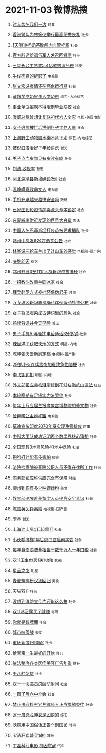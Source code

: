# 2021-11-03 微博热搜 
1. [时与势在我们一边](https://m.weibo.cn/search?containerid=100103type%3D1%26t%3D10%26q%3D%23%E6%97%B6%E4%B8%8E%E5%8A%BF%E5%9C%A8%E6%88%91%E4%BB%AC%E4%B8%80%E8%BE%B9%23&isnewpage=1&extparam=seat%3D1%26pos%3D0%26dgr%3D0%26c_type%3D51%26filter_type%3Drealtimehot%26cate%3D10103%26display_time%3D1635891991%26pre_seqid%3D163589199155907544261&luicode=10000011&lfid=106003type%3D25%26t%3D3%26disable_hot%3D1%26filter_type%3Drealtimehot) `时事` 

2. [香港警队为林婉仪举行最高荣誉丧礼](https://m.weibo.cn/search?containerid=100103type%3D1%26t%3D10%26q%3D%23%E9%A6%99%E6%B8%AF%E8%AD%A6%E9%98%9F%E4%B8%BA%E6%9E%97%E5%A9%89%E4%BB%AA%E4%B8%BE%E8%A1%8C%E6%9C%80%E9%AB%98%E8%8D%A3%E8%AA%89%E4%B8%A7%E7%A4%BC%23&isnewpage=1&extparam=seat%3D1%26filter_type%3Drealtimehot%26dgr%3D0%26cate%3D0%26pos%3D0%26realpos%3D1%26flag%3D0%26c_type%3D31%26display_time%3D1635891991%26pre_seqid%3D163589199155907544261&luicode=10000011&lfid=106003type%3D25%26t%3D3%26disable_hot%3D1%26filter_type%3Drealtimehot) `社会` 

3. [1天喝10杯奶茶致颅内血管栓塞](https://m.weibo.cn/search?containerid=100103type%3D1%26t%3D10%26q%3D%231%E5%A4%A9%E5%96%9D10%E6%9D%AF%E5%A5%B6%E8%8C%B6%E8%87%B4%E9%A2%85%E5%86%85%E8%A1%80%E7%AE%A1%E6%A0%93%E5%A1%9E%23&isnewpage=1&extparam=seat%3D1%26filter_type%3Drealtimehot%26dgr%3D0%26cate%3D0%26pos%3D1%26realpos%3D2%26flag%3D0%26c_type%3D31%26display_time%3D1635891991%26pre_seqid%3D163589199155907544261&luicode=10000011&lfid=106003type%3D25%26t%3D3%26disable_hot%3D1%26filter_type%3Drealtimehot) `社会` 

4. [官方辟谣给退伍军人发召回短信](https://m.weibo.cn/search?containerid=100103type%3D1%26t%3D10%26q%3D%23%E5%AE%98%E6%96%B9%E8%BE%9F%E8%B0%A3%E7%BB%99%E9%80%80%E4%BC%8D%E5%86%9B%E4%BA%BA%E5%8F%91%E5%8F%AC%E5%9B%9E%E7%9F%AD%E4%BF%A1%23&isnewpage=1&extparam=seat%3D1%26filter_type%3Drealtimehot%26dgr%3D0%26cate%3D0%26pos%3D2%26realpos%3D3%26flag%3D0%26c_type%3D31%26display_time%3D1635891991%26pre_seqid%3D163589199155907544261&luicode=10000011&lfid=106003type%3D25%26t%3D3%26disable_hot%3D1%26filter_type%3Drealtimehot) `社会` 

5. [三星长公主贷款5.4亿缴纳遗产税](https://m.weibo.cn/search?containerid=100103type%3D1%26t%3D10%26q%3D%23%E4%B8%89%E6%98%9F%E9%95%BF%E5%85%AC%E4%B8%BB%E8%B4%B7%E6%AC%BE5.4%E4%BA%BF%E7%BC%B4%E7%BA%B3%E9%81%97%E4%BA%A7%E7%A8%8E%23&isnewpage=1&extparam=seat%3D1%26filter_type%3Drealtimehot%26dgr%3D0%26cate%3D0%26pos%3D3%26realpos%3D4%26flag%3D0%26c_type%3D31%26display_time%3D1635891991%26pre_seqid%3D163589199155907544261&luicode=10000011&lfid=106003type%3D25%26t%3D3%26disable_hot%3D1%26filter_type%3Drealtimehot) `科技` 

6. [牛俊杰真的辞职了](https://m.weibo.cn/search?containerid=100103type%3D1%26t%3D10%26q%3D%23%E7%89%9B%E4%BF%8A%E6%9D%B0%E7%9C%9F%E7%9A%84%E8%BE%9E%E8%81%8C%E4%BA%86%23&isnewpage=1&extparam=seat%3D1%26filter_type%3Drealtimehot%26dgr%3D0%26cate%3D0%26pos%3D4%26realpos%3D5%26flag%3D256%26c_type%3D31%26display_time%3D1635891991%26pre_seqid%3D163589199155907544261&luicode=10000011&lfid=106003type%3D25%26t%3D3%26disable_hot%3D1%26filter_type%3Drealtimehot) `电视剧` 

7. [张文宏说疫情还在高危运行期](https://m.weibo.cn/search?containerid=100103type%3D1%26t%3D10%26q%3D%23%E5%BC%A0%E6%96%87%E5%AE%8F%E8%AF%B4%E7%96%AB%E6%83%85%E8%BF%98%E5%9C%A8%E9%AB%98%E5%8D%B1%E8%BF%90%E8%A1%8C%E6%9C%9F%23&isnewpage=1&extparam=seat%3D1%26filter_type%3Drealtimehot%26dgr%3D0%26cate%3D0%26pos%3D5%26realpos%3D6%26flag%3D0%26c_type%3D31%26display_time%3D1635891991%26pre_seqid%3D163589199155907544261&luicode=10000011&lfid=106003type%3D25%26t%3D3%26disable_hot%3D1%26filter_type%3Drealtimehot) `社会` 

8. [藏羚羊吃奶好像人类幼崽](https://m.weibo.cn/search?containerid=100103type%3D1%26t%3D10%26q%3D%23%E8%97%8F%E7%BE%9A%E7%BE%8A%E5%90%83%E5%A5%B6%E5%A5%BD%E5%83%8F%E4%BA%BA%E7%B1%BB%E5%B9%BC%E5%B4%BD%23&isnewpage=1&extparam=seat%3D1%26filter_type%3Drealtimehot%26dgr%3D0%26cate%3D0%26topic_ad%3D1%26pos%3D6%26c_type%3D31%26adid%3D137633%26display_time%3D1635891991%26pre_seqid%3D163589199155907544261&luicode=10000011&lfid=106003type%3D25%26t%3D3%26disable_hot%3D1%26filter_type%3Drealtimehot) `综艺-内地综艺` 

9. [事业单位招聘不得限制毕业院校](https://m.weibo.cn/search?containerid=100103type%3D1%26t%3D10%26q%3D%23%E4%BA%8B%E4%B8%9A%E5%8D%95%E4%BD%8D%E6%8B%9B%E8%81%98%E4%B8%8D%E5%BE%97%E9%99%90%E5%88%B6%E6%AF%95%E4%B8%9A%E9%99%A2%E6%A0%A1%23&isnewpage=1&extparam=seat%3D1%26filter_type%3Drealtimehot%26dgr%3D0%26cate%3D0%26pos%3D7%26realpos%3D7%26flag%3D2%26c_type%3D31%26display_time%3D1635891991%26pre_seqid%3D163589199155907544261&luicode=10000011&lfid=106003type%3D25%26t%3D3%26disable_hot%3D1%26filter_type%3Drealtimehot) `社会` 

10. [漫威总裁曾想让复联初代六人全灭](https://m.weibo.cn/search?containerid=100103type%3D1%26t%3D10%26q%3D%23%E6%BC%AB%E5%A8%81%E6%80%BB%E8%A3%81%E6%9B%BE%E6%83%B3%E8%AE%A9%E5%A4%8D%E8%81%94%E5%88%9D%E4%BB%A3%E5%85%AD%E4%BA%BA%E5%85%A8%E7%81%AD%23&isnewpage=1&extparam=seat%3D1%26filter_type%3Drealtimehot%26dgr%3D0%26cate%3D0%26pos%3D8%26realpos%3D8%26flag%3D0%26c_type%3D31%26display_time%3D1635891991%26pre_seqid%3D163589199155907544261&luicode=10000011&lfid=106003type%3D25%26t%3D3%26disable_hot%3D1%26filter_type%3Drealtimehot) `电影-美国电影` 

11. [女子逃票被拦后推倒怀孕工作人员](https://m.weibo.cn/search?containerid=100103type%3D1%26t%3D10%26q%3D%23%E5%A5%B3%E5%AD%90%E9%80%83%E7%A5%A8%E8%A2%AB%E6%8B%A6%E5%90%8E%E6%8E%A8%E5%80%92%E6%80%80%E5%AD%95%E5%B7%A5%E4%BD%9C%E4%BA%BA%E5%91%98%23&isnewpage=1&extparam=seat%3D1%26filter_type%3Drealtimehot%26dgr%3D0%26cate%3D0%26pos%3D9%26realpos%3D9%26flag%3D0%26c_type%3D31%26display_time%3D1635891991%26pre_seqid%3D163589199155907544261&luicode=10000011&lfid=106003type%3D25%26t%3D3%26disable_hot%3D1%26filter_type%3Drealtimehot) `社会` 

12. [上海野生动物园水獭不肯下水](https://m.weibo.cn/search?containerid=100103type%3D1%26t%3D10%26q%3D%23%E4%B8%8A%E6%B5%B7%E9%87%8E%E7%94%9F%E5%8A%A8%E7%89%A9%E5%9B%AD%E6%B0%B4%E7%8D%AD%E4%B8%8D%E8%82%AF%E4%B8%8B%E6%B0%B4%23&isnewpage=1&extparam=seat%3D1%26filter_type%3Drealtimehot%26dgr%3D0%26cate%3D0%26pos%3D10%26realpos%3D10%26flag%3D1024%26c_type%3D31%26display_time%3D1635891991%26pre_seqid%3D163589199155907544261&luicode=10000011&lfid=106003type%3D25%26t%3D3%26disable_hot%3D1%26filter_type%3Drealtimehot) `综艺-内地综艺` 

13. [被倪虹洁治好了年龄焦虑](https://m.weibo.cn/search?containerid=100103type%3D1%26t%3D10%26q%3D%E8%A2%AB%E5%80%AA%E8%99%B9%E6%B4%81%E6%B2%BB%E5%A5%BD%E4%BA%86%E5%B9%B4%E9%BE%84%E7%84%A6%E8%99%91&isnewpage=1&extparam=seat%3D1%26filter_type%3Drealtimehot%26dgr%3D0%26cate%3D0%26pos%3D11%26realpos%3D11%26flag%3D0%26c_type%3D31%26display_time%3D1635891991%26pre_seqid%3D163589199155907544261&luicode=10000011&lfid=106003type%3D25%26t%3D3%26disable_hot%3D1%26filter_type%3Drealtimehot) `暂无` 

14. [男子点片皮鸭只有皮没有肉](https://m.weibo.cn/search?containerid=100103type%3D1%26t%3D10%26q%3D%23%E7%94%B7%E5%AD%90%E7%82%B9%E7%89%87%E7%9A%AE%E9%B8%AD%E5%8F%AA%E6%9C%89%E7%9A%AE%E6%B2%A1%E6%9C%89%E8%82%89%23&isnewpage=1&extparam=seat%3D1%26filter_type%3Drealtimehot%26dgr%3D0%26cate%3D0%26pos%3D12%26realpos%3D12%26flag%3D0%26c_type%3D31%26display_time%3D1635891991%26pre_seqid%3D163589199155907544261&luicode=10000011&lfid=106003type%3D25%26t%3D3%26disable_hot%3D1%26filter_type%3Drealtimehot) `社会` 

15. [刘涛 收视率](https://m.weibo.cn/search?containerid=100103type%3D1%26t%3D10%26q%3D%E5%88%98%E6%B6%9B+%E6%94%B6%E8%A7%86%E7%8E%87&isnewpage=1&extparam=seat%3D1%26filter_type%3Drealtimehot%26dgr%3D0%26cate%3D0%26pos%3D13%26realpos%3D13%26flag%3D256%26c_type%3D31%26display_time%3D1635891991%26pre_seqid%3D163589199155907544261&luicode=10000011&lfid=106003type%3D25%26t%3D3%26disable_hot%3D1%26filter_type%3Drealtimehot) `暂无` 

16. [河北深泽县新增确诊3例](https://m.weibo.cn/search?containerid=100103type%3D1%26t%3D10%26q%3D%23%E6%B2%B3%E5%8C%97%E6%B7%B1%E6%B3%BD%E5%8E%BF%E6%96%B0%E5%A2%9E%E7%A1%AE%E8%AF%8A3%E4%BE%8B%23&isnewpage=1&extparam=seat%3D1%26filter_type%3Drealtimehot%26dgr%3D0%26cate%3D0%26pos%3D14%26realpos%3D14%26flag%3D0%26c_type%3D31%26display_time%3D1635891991%26pre_seqid%3D163589199155907544261&luicode=10000011&lfid=106003type%3D25%26t%3D3%26disable_hot%3D1%26filter_type%3Drealtimehot) `社会` 

17. [温峥嵘真致命女人](https://m.weibo.cn/search?containerid=100103type%3D1%26t%3D10%26q%3D%23%E6%B8%A9%E5%B3%A5%E5%B5%98%E7%9C%9F%E8%87%B4%E5%91%BD%E5%A5%B3%E4%BA%BA%23&isnewpage=1&extparam=seat%3D1%26filter_type%3Drealtimehot%26dgr%3D0%26cate%3D0%26pos%3D15%26realpos%3D15%26flag%3D256%26c_type%3D31%26display_time%3D1635891991%26pre_seqid%3D163589199155907544261&luicode=10000011&lfid=106003type%3D25%26t%3D3%26disable_hot%3D1%26filter_type%3Drealtimehot) `电视剧` 

18. [手机充电越来越快安全吗](https://m.weibo.cn/search?containerid=100103type%3D1%26t%3D10%26q%3D%23%E6%89%8B%E6%9C%BA%E5%85%85%E7%94%B5%E8%B6%8A%E6%9D%A5%E8%B6%8A%E5%BF%AB%E5%AE%89%E5%85%A8%E5%90%97%23&isnewpage=1&extparam=seat%3D1%26filter_type%3Drealtimehot%26dgr%3D0%26cate%3D0%26pos%3D16%26realpos%3D16%26flag%3D0%26c_type%3D31%26display_time%3D1635891991%26pre_seqid%3D163589199155907544261&luicode=10000011&lfid=106003type%3D25%26t%3D3%26disable_hot%3D1%26filter_type%3Drealtimehot) `数码` 

19. [石家庄此轮疫情病毒源头基本锁定](https://m.weibo.cn/search?containerid=100103type%3D1%26t%3D10%26q%3D%23%E7%9F%B3%E5%AE%B6%E5%BA%84%E6%AD%A4%E8%BD%AE%E7%96%AB%E6%83%85%E7%97%85%E6%AF%92%E6%BA%90%E5%A4%B4%E5%9F%BA%E6%9C%AC%E9%94%81%E5%AE%9A%23&isnewpage=1&extparam=seat%3D1%26filter_type%3Drealtimehot%26dgr%3D0%26cate%3D0%26pos%3D17%26realpos%3D17%26flag%3D0%26c_type%3D31%26display_time%3D1635891991%26pre_seqid%3D163589199155907544261&luicode=10000011&lfid=106003type%3D25%26t%3D3%26disable_hot%3D1%26filter_type%3Drealtimehot) `社会` 

20. [在夏威夷附近发现的巨号大白鲨](https://m.weibo.cn/search?containerid=100103type%3D1%26t%3D10%26q%3D%E5%9C%A8%E5%A4%8F%E5%A8%81%E5%A4%B7%E9%99%84%E8%BF%91%E5%8F%91%E7%8E%B0%E7%9A%84%E5%B7%A8%E5%8F%B7%E5%A4%A7%E7%99%BD%E9%B2%A8&isnewpage=1&extparam=seat%3D1%26filter_type%3Drealtimehot%26dgr%3D0%26cate%3D0%26pos%3D18%26realpos%3D18%26flag%3D0%26c_type%3D31%26display_time%3D1635891991%26pre_seqid%3D163589199155907544261&luicode=10000011&lfid=106003type%3D25%26t%3D3%26disable_hot%3D1%26filter_type%3Drealtimehot) `暂无` 

21. [中国人在巴基斯坦打疫苗被要求插队](https://m.weibo.cn/search?containerid=100103type%3D1%26t%3D10%26q%3D%23%E4%B8%AD%E5%9B%BD%E4%BA%BA%E5%9C%A8%E5%B7%B4%E5%9F%BA%E6%96%AF%E5%9D%A6%E6%89%93%E7%96%AB%E8%8B%97%E8%A2%AB%E8%A6%81%E6%B1%82%E6%8F%92%E9%98%9F%23&isnewpage=1&extparam=seat%3D1%26filter_type%3Drealtimehot%26dgr%3D0%26cate%3D0%26pos%3D19%26realpos%3D19%26flag%3D0%26c_type%3D31%26display_time%3D1635891991%26pre_seqid%3D163589199155907544261&luicode=10000011&lfid=106003type%3D25%26t%3D3%26disable_hot%3D1%26filter_type%3Drealtimehot) `社会` 

22. [赣州中院发920万悬赏公告](https://m.weibo.cn/search?containerid=100103type%3D1%26t%3D10%26q%3D%23%E8%B5%A3%E5%B7%9E%E4%B8%AD%E9%99%A2%E5%8F%91920%E4%B8%87%E6%82%AC%E8%B5%8F%E5%85%AC%E5%91%8A%23&isnewpage=1&extparam=seat%3D1%26filter_type%3Drealtimehot%26dgr%3D0%26cate%3D0%26pos%3D20%26realpos%3D20%26flag%3D0%26c_type%3D31%26display_time%3D1635891991%26pre_seqid%3D163589199155907544261&luicode=10000011&lfid=106003type%3D25%26t%3D3%26disable_hot%3D1%26filter_type%3Drealtimehot) `社会` 

23. [林峯说三轮车坐出了过山车的感觉](https://m.weibo.cn/search?containerid=100103type%3D1%26t%3D10%26q%3D%23%E6%9E%97%E5%B3%AF%E8%AF%B4%E4%B8%89%E8%BD%AE%E8%BD%A6%E5%9D%90%E5%87%BA%E4%BA%86%E8%BF%87%E5%B1%B1%E8%BD%A6%E7%9A%84%E6%84%9F%E8%A7%89%23&isnewpage=1&extparam=seat%3D1%26filter_type%3Drealtimehot%26dgr%3D0%26cate%3D0%26pos%3D21%26realpos%3D21%26flag%3D256%26c_type%3D31%26display_time%3D1635891991%26pre_seqid%3D163589199155907544261&luicode=10000011&lfid=106003type%3D25%26t%3D3%26disable_hot%3D1%26filter_type%3Drealtimehot) `电视剧-国产剧` 

24. [决胜21天](https://m.weibo.cn/search?containerid=100103type%3D1%26t%3D10%26q%3D%23%E5%86%B3%E8%83%9C21%E5%A4%A9%23&isnewpage=1&extparam=seat%3D1%26filter_type%3Drealtimehot%26dgr%3D0%26cate%3D0%26pos%3D22%26realpos%3D22%26flag%3D1024%26c_type%3D31%26display_time%3D1635891991%26pre_seqid%3D163589199155907544261&luicode=10000011&lfid=106003type%3D25%26t%3D3%26disable_hot%3D1%26filter_type%3Drealtimehot) `综艺` 

25. [郑州开展3至11岁人群新冠疫苗接种](https://m.weibo.cn/search?containerid=100103type%3D1%26t%3D10%26q%3D%23%E9%83%91%E5%B7%9E%E5%BC%80%E5%B1%953%E8%87%B311%E5%B2%81%E4%BA%BA%E7%BE%A4%E6%96%B0%E5%86%A0%E7%96%AB%E8%8B%97%E6%8E%A5%E7%A7%8D%23&isnewpage=1&extparam=seat%3D1%26filter_type%3Drealtimehot%26dgr%3D0%26cate%3D0%26pos%3D23%26realpos%3D23%26flag%3D0%26c_type%3D31%26display_time%3D1635891991%26pre_seqid%3D163589199155907544261&luicode=10000011&lfid=106003type%3D25%26t%3D3%26disable_hot%3D1%26filter_type%3Drealtimehot) `社会` 

26. [一招教你改善手脚冰凉](https://m.weibo.cn/search?containerid=100103type%3D1%26t%3D10%26q%3D%23%E4%B8%80%E6%8B%9B%E6%95%99%E4%BD%A0%E6%94%B9%E5%96%84%E6%89%8B%E8%84%9A%E5%86%B0%E5%87%89%23&isnewpage=1&extparam=seat%3D1%26filter_type%3Drealtimehot%26dgr%3D0%26cate%3D0%26pos%3D24%26realpos%3D24%26flag%3D0%26c_type%3D31%26display_time%3D1635891991%26pre_seqid%3D163589199155907544261&luicode=10000011&lfid=106003type%3D25%26t%3D3%26disable_hot%3D1%26filter_type%3Drealtimehot) `社会` 

27. [拜登赴英方式被批环保伪君子](https://m.weibo.cn/search?containerid=100103type%3D1%26t%3D10%26q%3D%23%E6%8B%9C%E7%99%BB%E8%B5%B4%E8%8B%B1%E6%96%B9%E5%BC%8F%E8%A2%AB%E6%89%B9%E7%8E%AF%E4%BF%9D%E4%BC%AA%E5%90%9B%E5%AD%90%23&isnewpage=1&extparam=seat%3D1%26filter_type%3Drealtimehot%26dgr%3D0%26cate%3D0%26pos%3D25%26realpos%3D25%26flag%3D0%26c_type%3D31%26display_time%3D1635891991%26pre_seqid%3D163589199155907544261&luicode=10000011&lfid=106003type%3D25%26t%3D3%26disable_hot%3D1%26filter_type%3Drealtimehot) `时事` 

28. [九龙坡区新冠肺炎确诊病例活动轨迹公布](https://m.weibo.cn/search?containerid=100103type%3D1%26t%3D10%26q%3D%23%E4%B9%9D%E9%BE%99%E5%9D%A1%E5%8C%BA%E6%96%B0%E5%86%A0%E8%82%BA%E7%82%8E%E7%A1%AE%E8%AF%8A%E7%97%85%E4%BE%8B%E6%B4%BB%E5%8A%A8%E8%BD%A8%E8%BF%B9%E5%85%AC%E5%B8%83%23&isnewpage=1&extparam=seat%3D1%26filter_type%3Drealtimehot%26dgr%3D0%26cate%3D0%26pos%3D26%26realpos%3D26%26flag%3D0%26c_type%3D31%26display_time%3D1635891991%26pre_seqid%3D163589199155907544261&luicode=10000011&lfid=106003type%3D25%26t%3D3%26disable_hot%3D1%26filter_type%3Drealtimehot) `社会` 

29. [女子将汉服染成古诗词里的颜色](https://m.weibo.cn/search?containerid=100103type%3D1%26t%3D10%26q%3D%23%E5%A5%B3%E5%AD%90%E5%B0%86%E6%B1%89%E6%9C%8D%E6%9F%93%E6%88%90%E5%8F%A4%E8%AF%97%E8%AF%8D%E9%87%8C%E7%9A%84%E9%A2%9C%E8%89%B2%23&isnewpage=1&extparam=seat%3D1%26filter_type%3Drealtimehot%26dgr%3D0%26cate%3D0%26pos%3D27%26realpos%3D27%26flag%3D0%26c_type%3D31%26display_time%3D1635891991%26pre_seqid%3D163589199155907544261&luicode=10000011&lfid=106003type%3D25%26t%3D3%26disable_hot%3D1%26filter_type%3Drealtimehot) `社会` 

30. [熟读背诵并今天早睡](https://m.weibo.cn/search?containerid=100103type%3D1%26t%3D10%26q%3D%23%E7%86%9F%E8%AF%BB%E8%83%8C%E8%AF%B5%E5%B9%B6%E4%BB%8A%E5%A4%A9%E6%97%A9%E7%9D%A1%23&isnewpage=1&extparam=seat%3D1%26filter_type%3Drealtimehot%26dgr%3D0%26cate%3D0%26pos%3D28%26realpos%3D28%26flag%3D0%26c_type%3D31%26display_time%3D1635891991%26pre_seqid%3D163589199155907544261&luicode=10000011&lfid=106003type%3D25%26t%3D3%26disable_hot%3D1%26filter_type%3Drealtimehot) `暂无` 

31. [男子手机AI与骚扰电话通话3分多钟](https://m.weibo.cn/search?containerid=100103type%3D1%26t%3D10%26q%3D%23%E7%94%B7%E5%AD%90%E6%89%8B%E6%9C%BAAI%E4%B8%8E%E9%AA%9A%E6%89%B0%E7%94%B5%E8%AF%9D%E9%80%9A%E8%AF%9D3%E5%88%86%E5%A4%9A%E9%92%9F%23&isnewpage=1&extparam=seat%3D1%26filter_type%3Drealtimehot%26dgr%3D0%26cate%3D0%26pos%3D29%26realpos%3D29%26flag%3D0%26c_type%3D31%26display_time%3D1635891991%26pre_seqid%3D163589199155907544261&luicode=10000011&lfid=106003type%3D25%26t%3D3%26disable_hot%3D1%26filter_type%3Drealtimehot) `社会` 

32. [辣目洋子获取快乐的方式](https://m.weibo.cn/search?containerid=100103type%3D1%26t%3D10%26q%3D%23%E8%BE%A3%E7%9B%AE%E6%B4%8B%E5%AD%90%E8%8E%B7%E5%8F%96%E5%BF%AB%E4%B9%90%E7%9A%84%E6%96%B9%E5%BC%8F%23&isnewpage=1&extparam=seat%3D1%26filter_type%3Drealtimehot%26dgr%3D0%26cate%3D0%26pos%3D30%26realpos%3D30%26flag%3D1%26c_type%3D31%26display_time%3D1635891991%26pre_seqid%3D163589199155907544261&luicode=10000011&lfid=106003type%3D25%26t%3D3%26disable_hot%3D1%26filter_type%3Drealtimehot) `明星-内地` 

33. [陈坤张天爱新剧定档](https://m.weibo.cn/search?containerid=100103type%3D1%26t%3D10%26q%3D%23%E9%99%88%E5%9D%A4%E5%BC%A0%E5%A4%A9%E7%88%B1%E6%96%B0%E5%89%A7%E5%AE%9A%E6%A1%A3%23&isnewpage=1&extparam=seat%3D1%26filter_type%3Drealtimehot%26dgr%3D0%26cate%3D0%26pos%3D31%26realpos%3D31%26flag%3D256%26c_type%3D31%26display_time%3D1635891991%26pre_seqid%3D163589199155907544261&luicode=10000011&lfid=106003type%3D25%26t%3D3%26disable_hot%3D1%26filter_type%3Drealtimehot) `电视剧-国产剧` 

34. [29岁小伙连续熬夜加班致急性脑梗](https://m.weibo.cn/search?containerid=100103type%3D1%26t%3D10%26q%3D%2329%E5%B2%81%E5%B0%8F%E4%BC%99%E8%BF%9E%E7%BB%AD%E7%86%AC%E5%A4%9C%E5%8A%A0%E7%8F%AD%E8%87%B4%E6%80%A5%E6%80%A7%E8%84%91%E6%A2%97%23&isnewpage=1&extparam=seat%3D1%26filter_type%3Drealtimehot%26dgr%3D0%26cate%3D0%26pos%3D32%26realpos%3D32%26flag%3D0%26c_type%3D31%26display_time%3D1635891991%26pre_seqid%3D163589199155907544261&luicode=10000011&lfid=106003type%3D25%26t%3D3%26disable_hot%3D1%26filter_type%3Drealtimehot) `社会` 

35. [李飞钥匙扣](https://m.weibo.cn/search?containerid=100103type%3D1%26t%3D10%26q%3D%23%E6%9D%8E%E9%A3%9E%E9%92%A5%E5%8C%99%E6%89%A3%23&isnewpage=1&extparam=seat%3D1%26filter_type%3Drealtimehot%26dgr%3D0%26cate%3D0%26pos%3D33%26realpos%3D33%26flag%3D0%26c_type%3D31%26display_time%3D1635891991%26pre_seqid%3D163589199155907544261&luicode=10000011&lfid=106003type%3D25%26t%3D3%26disable_hot%3D1%26filter_type%3Drealtimehot) `明星-内地` 

36. [外交部回应美核潜艇撞到不知名海底山说法](https://m.weibo.cn/search?containerid=100103type%3D1%26t%3D10%26q%3D%23%E5%A4%96%E4%BA%A4%E9%83%A8%E5%9B%9E%E5%BA%94%E7%BE%8E%E6%A0%B8%E6%BD%9C%E8%89%87%E6%92%9E%E5%88%B0%E4%B8%8D%E7%9F%A5%E5%90%8D%E6%B5%B7%E5%BA%95%E5%B1%B1%E8%AF%B4%E6%B3%95%23&isnewpage=1&extparam=seat%3D1%26filter_type%3Drealtimehot%26dgr%3D0%26cate%3D0%26pos%3D34%26realpos%3D34%26flag%3D0%26c_type%3D31%26display_time%3D1635891991%26pre_seqid%3D163589199155907544261&luicode=10000011&lfid=106003type%3D25%26t%3D3%26disable_hot%3D1%26filter_type%3Drealtimehot) `社会` 

37. [本轮寒潮有足够实力冻哭你](https://m.weibo.cn/search?containerid=100103type%3D1%26t%3D10%26q%3D%23%E6%9C%AC%E8%BD%AE%E5%AF%92%E6%BD%AE%E6%9C%89%E8%B6%B3%E5%A4%9F%E5%AE%9E%E5%8A%9B%E5%86%BB%E5%93%AD%E4%BD%A0%23&isnewpage=1&extparam=seat%3D1%26filter_type%3Drealtimehot%26dgr%3D0%26cate%3D0%26pos%3D35%26realpos%3D35%26flag%3D0%26c_type%3D31%26display_time%3D1635891991%26pre_seqid%3D163589199155907544261&luicode=10000011&lfid=106003type%3D25%26t%3D3%26disable_hot%3D1%26filter_type%3Drealtimehot) `社会` 

38. [每年上万应届生报考故宫博物院想修文物](https://m.weibo.cn/search?containerid=100103type%3D1%26t%3D10%26q%3D%23%E6%AF%8F%E5%B9%B4%E4%B8%8A%E4%B8%87%E5%BA%94%E5%B1%8A%E7%94%9F%E6%8A%A5%E8%80%83%E6%95%85%E5%AE%AB%E5%8D%9A%E7%89%A9%E9%99%A2%E6%83%B3%E4%BF%AE%E6%96%87%E7%89%A9%23&isnewpage=1&extparam=seat%3D1%26filter_type%3Drealtimehot%26dgr%3D0%26cate%3D0%26pos%3D36%26realpos%3D36%26flag%3D0%26c_type%3D31%26display_time%3D1635891991%26pre_seqid%3D163589199155907544261&luicode=10000011&lfid=106003type%3D25%26t%3D3%26disable_hot%3D1%26filter_type%3Drealtimehot) `社会` 

39. [曾舜晞公主抱好甜](https://m.weibo.cn/search?containerid=100103type%3D1%26t%3D10%26q%3D%23%E6%9B%BE%E8%88%9C%E6%99%9E%E5%85%AC%E4%B8%BB%E6%8A%B1%E5%A5%BD%E7%94%9C%23&isnewpage=1&extparam=seat%3D1%26filter_type%3Drealtimehot%26dgr%3D0%26cate%3D0%26pos%3D37%26realpos%3D37%26flag%3D256%26c_type%3D31%26display_time%3D1635891991%26pre_seqid%3D163589199155907544261&luicode=10000011&lfid=106003type%3D25%26t%3D3%26disable_hot%3D1%26filter_type%3Drealtimehot) `电视剧` 

40. [莫迪宣布印度2070年将实现净零排放](https://m.weibo.cn/search?containerid=100103type%3D1%26t%3D10%26q%3D%23%E8%8E%AB%E8%BF%AA%E5%AE%A3%E5%B8%83%E5%8D%B0%E5%BA%A62070%E5%B9%B4%E5%B0%86%E5%AE%9E%E7%8E%B0%E5%87%80%E9%9B%B6%E6%8E%92%E6%94%BE%23&isnewpage=1&extparam=seat%3D1%26filter_type%3Drealtimehot%26dgr%3D0%26cate%3D0%26pos%3D38%26realpos%3D38%26flag%3D0%26c_type%3D31%26display_time%3D1635891991%26pre_seqid%3D163589199155907544261&luicode=10000011&lfid=106003type%3D25%26t%3D3%26disable_hot%3D1%26filter_type%3Drealtimehot) `时事` 

41. [中科大团队成功证明两个数学界核心猜想](https://m.weibo.cn/search?containerid=100103type%3D1%26t%3D10%26q%3D%23%E4%B8%AD%E7%A7%91%E5%A4%A7%E5%9B%A2%E9%98%9F%E6%88%90%E5%8A%9F%E8%AF%81%E6%98%8E%E4%B8%A4%E4%B8%AA%E6%95%B0%E5%AD%A6%E7%95%8C%E6%A0%B8%E5%BF%83%E7%8C%9C%E6%83%B3%23&isnewpage=1&extparam=seat%3D1%26filter_type%3Drealtimehot%26dgr%3D0%26cate%3D0%26pos%3D39%26realpos%3D39%26flag%3D0%26c_type%3D31%26display_time%3D1635891991%26pre_seqid%3D163589199155907544261&luicode=10000011&lfid=106003type%3D25%26t%3D3%26disable_hot%3D1%26filter_type%3Drealtimehot) `社会` 

42. [全国现有3地高风险43地中风险](https://m.weibo.cn/search?containerid=100103type%3D1%26t%3D10%26q%3D%23%E5%85%A8%E5%9B%BD%E7%8E%B0%E6%9C%893%E5%9C%B0%E9%AB%98%E9%A3%8E%E9%99%A943%E5%9C%B0%E4%B8%AD%E9%A3%8E%E9%99%A9%23&isnewpage=1&extparam=seat%3D1%26filter_type%3Drealtimehot%26dgr%3D0%26cate%3D0%26pos%3D40%26realpos%3D40%26flag%3D0%26c_type%3D31%26display_time%3D1635891991%26pre_seqid%3D163589199155907544261&luicode=10000011&lfid=106003type%3D25%26t%3D3%26disable_hot%3D1%26filter_type%3Drealtimehot) `社会` 

43. [狗狗打针能有多害怕](https://m.weibo.cn/search?containerid=100103type%3D1%26t%3D10%26q%3D%23%E7%8B%97%E7%8B%97%E6%89%93%E9%92%88%E8%83%BD%E6%9C%89%E5%A4%9A%E5%AE%B3%E6%80%95%23&isnewpage=1&extparam=seat%3D1%26filter_type%3Drealtimehot%26dgr%3D0%26cate%3D0%26pos%3D41%26realpos%3D41%26flag%3D0%26c_type%3D31%26display_time%3D1635891991%26pre_seqid%3D163589199155907544261&luicode=10000011&lfid=106003type%3D25%26t%3D3%26disable_hot%3D1%26filter_type%3Drealtimehot) `搞笑` 

44. [法院检察院被开除公职人员不得在律所工作](https://m.weibo.cn/search?containerid=100103type%3D1%26t%3D10%26q%3D%23%E6%B3%95%E9%99%A2%E6%A3%80%E5%AF%9F%E9%99%A2%E8%A2%AB%E5%BC%80%E9%99%A4%E5%85%AC%E8%81%8C%E4%BA%BA%E5%91%98%E4%B8%8D%E5%BE%97%E5%9C%A8%E5%BE%8B%E6%89%80%E5%B7%A5%E4%BD%9C%23&isnewpage=1&extparam=seat%3D1%26filter_type%3Drealtimehot%26dgr%3D0%26cate%3D0%26pos%3D42%26realpos%3D42%26flag%3D0%26c_type%3D31%26display_time%3D1635891991%26pre_seqid%3D163589199155907544261&luicode=10000011&lfid=106003type%3D25%26t%3D3%26disable_hot%3D1%26filter_type%3Drealtimehot) `社会` 

45. [商务部回应称供应完全有保障](https://m.weibo.cn/search?containerid=100103type%3D1%26t%3D10%26q%3D%23%E5%95%86%E5%8A%A1%E9%83%A8%E5%9B%9E%E5%BA%94%E7%A7%B0%E4%BE%9B%E5%BA%94%E5%AE%8C%E5%85%A8%E6%9C%89%E4%BF%9D%E9%9A%9C%23&isnewpage=1&extparam=seat%3D1%26filter_type%3Drealtimehot%26dgr%3D0%26cate%3D0%26pos%3D43%26realpos%3D43%26flag%3D0%26c_type%3D31%26display_time%3D1635891991%26pre_seqid%3D163589199155907544261&luicode=10000011&lfid=106003type%3D25%26t%3D3%26disable_hot%3D1%26filter_type%3Drealtimehot) `财经` 

46. [柳州到底有多少种螺蛳粉](https://m.weibo.cn/search?containerid=100103type%3D1%26t%3D10%26q%3D%23%E6%9F%B3%E5%B7%9E%E5%88%B0%E5%BA%95%E6%9C%89%E5%A4%9A%E5%B0%91%E7%A7%8D%E8%9E%BA%E8%9B%B3%E7%B2%89%23&isnewpage=1&extparam=seat%3D1%26filter_type%3Drealtimehot%26dgr%3D0%26cate%3D0%26pos%3D44%26realpos%3D44%26flag%3D0%26c_type%3D31%26display_time%3D1635891991%26pre_seqid%3D163589199155907544261&luicode=10000011&lfid=106003type%3D25%26t%3D3%26disable_hot%3D1%26filter_type%3Drealtimehot) `美食` 

47. [教育部提醒赴美留学人员提高安全意识](https://m.weibo.cn/search?containerid=100103type%3D1%26t%3D10%26q%3D%23%E6%95%99%E8%82%B2%E9%83%A8%E6%8F%90%E9%86%92%E8%B5%B4%E7%BE%8E%E7%95%99%E5%AD%A6%E4%BA%BA%E5%91%98%E6%8F%90%E9%AB%98%E5%AE%89%E5%85%A8%E6%84%8F%E8%AF%86%23&isnewpage=1&extparam=seat%3D1%26filter_type%3Drealtimehot%26dgr%3D0%26cate%3D0%26pos%3D45%26realpos%3D45%26flag%3D0%26c_type%3D31%26display_time%3D1635891991%26pre_seqid%3D163589199155907544261&luicode=10000011&lfid=106003type%3D25%26t%3D3%26disable_hot%3D1%26filter_type%3Drealtimehot) `社会` 

48. [陈颂英关铮离婚](https://m.weibo.cn/search?containerid=100103type%3D1%26t%3D10%26q%3D%23%E9%99%88%E9%A2%82%E8%8B%B1%E5%85%B3%E9%93%AE%E7%A6%BB%E5%A9%9A%23&isnewpage=1&extparam=seat%3D1%26filter_type%3Drealtimehot%26dgr%3D0%26cate%3D0%26pos%3D46%26realpos%3D46%26flag%3D256%26c_type%3D31%26display_time%3D1635891991%26pre_seqid%3D163589199155907544261&luicode=10000011&lfid=106003type%3D25%26t%3D3%26disable_hot%3D1%26filter_type%3Drealtimehot) `电视剧-国产剧` 

49. [荸荠](https://m.weibo.cn/search?containerid=100103type%3D1%26t%3D10%26q%3D%23%E8%8D%B8%E8%8D%A0%23&isnewpage=1&extparam=seat%3D1%26filter_type%3Drealtimehot%26dgr%3D0%26cate%3D0%26pos%3D47%26realpos%3D47%26flag%3D0%26c_type%3D31%26display_time%3D1635891991%26pre_seqid%3D163589199155907544261&luicode=10000011&lfid=106003type%3D25%26t%3D3%26disable_hot%3D1%26filter_type%3Drealtimehot) `暂无` 

50. [上海迪士尼3日起重开](https://m.weibo.cn/search?containerid=100103type%3D1%26t%3D10%26q%3D%23%E4%B8%8A%E6%B5%B7%E8%BF%AA%E5%A3%AB%E5%B0%BC3%E6%97%A5%E8%B5%B7%E9%87%8D%E5%BC%80%23&isnewpage=1&extparam=seat%3D1%26filter_type%3Drealtimehot%26dgr%3D0%26cate%3D0%26pos%3D48%26realpos%3D48%26flag%3D0%26c_type%3D31%26display_time%3D1635891991%26pre_seqid%3D163589199155907544261&luicode=10000011&lfid=106003type%3D25%26t%3D3%26disable_hot%3D1%26filter_type%3Drealtimehot) `社会` 

51. [小伙嚼槟榔1年后患口腔癌前病变](https://m.weibo.cn/search?containerid=100103type%3D1%26t%3D10%26q%3D%23%E5%B0%8F%E4%BC%99%E5%9A%BC%E6%A7%9F%E6%A6%941%E5%B9%B4%E5%90%8E%E6%82%A3%E5%8F%A3%E8%85%94%E7%99%8C%E5%89%8D%E7%97%85%E5%8F%98%23&isnewpage=1&extparam=seat%3D1%26filter_type%3Drealtimehot%26dgr%3D0%26cate%3D0%26pos%3D49%26realpos%3D49%26flag%3D0%26c_type%3D31%26display_time%3D1635891991%26pre_seqid%3D163589199155907544261&luicode=10000011&lfid=106003type%3D25%26t%3D3%26disable_hot%3D1%26filter_type%3Drealtimehot) `社会` 

52. [每年食物浪费量相当于数千万人一年口粮](https://m.weibo.cn/search?containerid=100103type%3D1%26t%3D10%26q%3D%23%E6%AF%8F%E5%B9%B4%E9%A3%9F%E7%89%A9%E6%B5%AA%E8%B4%B9%E9%87%8F%E7%9B%B8%E5%BD%93%E4%BA%8E%E6%95%B0%E5%8D%83%E4%B8%87%E4%BA%BA%E4%B8%80%E5%B9%B4%E5%8F%A3%E7%B2%AE%23&isnewpage=1&extparam=seat%3D1%26filter_type%3Drealtimehot%26dgr%3D0%26cate%3D0%26pos%3D50%26realpos%3D50%26flag%3D0%26c_type%3D31%26display_time%3D1635891991%26pre_seqid%3D163589199155907544261&luicode=10000011&lfid=106003type%3D25%26t%3D3%26disable_hot%3D1%26filter_type%3Drealtimehot) `社会` 

53. [双11卫生巾买1送1攻略](https://m.weibo.cn/search?containerid=100103type%3D1%26t%3D10%26q%3D%23%E5%8F%8C11%E5%8D%AB%E7%94%9F%E5%B7%BE%E4%B9%B01%E9%80%811%E6%94%BB%E7%95%A5%23&isnewpage=1&extparam=seat%3D1%26filter_type%3Drealtimehot%26dgr%3D0%26cate%3D0%26topic_ad%3D1%26pos%3D3%26c_type%3D31%26adid%3D137500%26display_time%3D1635891921%26pre_seqid%3D1635891921480019004246&luicode=10000011&lfid=106003type%3D25%26t%3D3%26disable_hot%3D1%26filter_type%3Drealtimehot) `其他` 

54. [星品之夜](https://m.weibo.cn/search?containerid=100103type%3D1%26t%3D10%26q%3D%23%E6%98%9F%E5%93%81%E4%B9%8B%E5%A4%9C%23&isnewpage=1&extparam=seat%3D1%26filter_type%3Drealtimehot%26dgr%3D0%26cate%3D0%26topic_ad%3D1%26pos%3D3%26c_type%3D31%26adid%3D137628%26display_time%3D1635891843%26pre_seqid%3D16358918433000360241282&luicode=10000011&lfid=106003type%3D25%26t%3D3%26disable_hot%3D1%26filter_type%3Drealtimehot) `明星` 

55. [麦麦螺蛳粉汉堡回归](https://m.weibo.cn/search?containerid=100103type%3D1%26t%3D10%26q%3D%23%E9%BA%A6%E9%BA%A6%E8%9E%BA%E8%9B%B3%E7%B2%89%E6%B1%89%E5%A0%A1%E5%9B%9E%E5%BD%92%23&isnewpage=1&extparam=seat%3D1%26filter_type%3Drealtimehot%26dgr%3D0%26cate%3D0%26topic_ad%3D1%26pos%3D3%26c_type%3D31%26adid%3D137479%26display_time%3D1635891695%26pre_seqid%3D16358916950850221966359&luicode=10000011&lfid=106003type%3D25%26t%3D3%26disable_hot%3D1%26filter_type%3Drealtimehot) `美食` 

56. [天猫双11](https://m.weibo.cn/search?containerid=100103type%3D1%26t%3D10%26q%3D%23%E5%A4%A9%E7%8C%AB%E5%8F%8C11%23&isnewpage=1&extparam=seat%3D1%26filter_type%3Drealtimehot%26dgr%3D0%26cate%3D0%26topic_ad%3D1%26pos%3D3%26c_type%3D31%26adid%3D137540%26display_time%3D1635888124%26pre_seqid%3D16358881241590393957342&luicode=10000011&lfid=106003type%3D25%26t%3D3%26disable_hot%3D1%26filter_type%3Drealtimehot) `社会` 

57. [没想到消防宣传片还能这么拍](https://m.weibo.cn/search?containerid=100103type%3D1%26t%3D10%26q%3D%23%E6%B2%A1%E6%83%B3%E5%88%B0%E6%B6%88%E9%98%B2%E5%AE%A3%E4%BC%A0%E7%89%87%E8%BF%98%E8%83%BD%E8%BF%99%E4%B9%88%E6%8B%8D%23&isnewpage=1&extparam=seat%3D1%26filter_type%3Drealtimehot%26dgr%3D0%26cate%3D0%26pos%3D47%26realpos%3D47%26flag%3D1%26c_type%3D31%26display_time%3D1635888124%26pre_seqid%3D16358881241590393957342&luicode=10000011&lfid=106003type%3D25%26t%3D3%26disable_hot%3D1%26filter_type%3Drealtimehot) `社会` 

58. [双11沐浴露买了就赚](https://m.weibo.cn/search?containerid=100103type%3D1%26t%3D10%26q%3D%23%E5%8F%8C11%E6%B2%90%E6%B5%B4%E9%9C%B2%E4%B9%B0%E4%BA%86%E5%B0%B1%E8%B5%9A%23&isnewpage=1&extparam=seat%3D1%26filter_type%3Drealtimehot%26dgr%3D0%26cate%3D0%26topic_ad%3D1%26pos%3D3%26c_type%3D31%26adid%3D137653%26display_time%3D1635887914%26pre_seqid%3D1635887914572029920265&luicode=10000011&lfid=106003type%3D25%26t%3D3%26disable_hot%3D1%26filter_type%3Drealtimehot) `电商` 

59. [你就是有牌面](https://m.weibo.cn/search?containerid=100103type%3D1%26t%3D10%26q%3D%23%E4%BD%A0%E5%B0%B1%E6%98%AF%E6%9C%89%E7%89%8C%E9%9D%A2%23&isnewpage=1&extparam=seat%3D1%26filter_type%3Drealtimehot%26dgr%3D0%26cate%3D0%26topic_ad%3D1%26pos%3D7%26c_type%3D31%26adid%3D137673%26display_time%3D1635887914%26pre_seqid%3D1635887914572029920265&luicode=10000011&lfid=106003type%3D25%26t%3D3%26disable_hot%3D1%26filter_type%3Drealtimehot) `社会` 

60. [城市味蕾战](https://m.weibo.cn/search?containerid=100103type%3D1%26t%3D10%26q%3D%23%E5%9F%8E%E5%B8%82%E5%91%B3%E8%95%BE%E6%88%98%23&isnewpage=1&extparam=seat%3D1%26filter_type%3Drealtimehot%26dgr%3D0%26cate%3D0%26topic_ad%3D1%26pos%3D6%26c_type%3D31%26adid%3D137662%26display_time%3D1635884807%26pre_seqid%3D163588480789297544261&luicode=10000011&lfid=106003type%3D25%26t%3D3%26disable_hot%3D1%26filter_type%3Drealtimehot) `美食` 

61. [重庆新增1例确诊](https://m.weibo.cn/search?containerid=100103type%3D1%26t%3D10%26q%3D%23%E9%87%8D%E5%BA%86%E6%96%B0%E5%A2%9E1%E4%BE%8B%E7%A1%AE%E8%AF%8A%23&isnewpage=1&extparam=seat%3D1%26filter_type%3Drealtimehot%26dgr%3D0%26cate%3D0%26pos%3D50%26realpos%3D50%26flag%3D0%26c_type%3D31%26display_time%3D1635884807%26pre_seqid%3D163588480789297544261&luicode=10000011&lfid=106003type%3D25%26t%3D3%26disable_hot%3D1%26filter_type%3Drealtimehot) `社会` 

62. [给宝宝一生最好的开始](https://m.weibo.cn/search?containerid=100103type%3D1%26t%3D10%26q%3D%23%E7%BB%99%E5%AE%9D%E5%AE%9D%E4%B8%80%E7%94%9F%E6%9C%80%E5%A5%BD%E7%9A%84%E5%BC%80%E5%A7%8B%23&isnewpage=1&extparam=seat%3D1%26filter_type%3Drealtimehot%26dgr%3D0%26cate%3D0%26topic_ad%3D1%26pos%3D3%26c_type%3D31%26adid%3D137120%26display_time%3D1635884744%26pre_seqid%3D1635884744854020597393&luicode=10000011&lfid=106003type%3D25%26t%3D3%26disable_hot%3D1%26filter_type%3Drealtimehot) `育儿` 

63. [依法整治各类医疗美容广告乱象](https://m.weibo.cn/search?containerid=100103type%3D1%26t%3D10%26q%3D%23%E4%BE%9D%E6%B3%95%E6%95%B4%E6%B2%BB%E5%90%84%E7%B1%BB%E5%8C%BB%E7%96%97%E7%BE%8E%E5%AE%B9%E5%B9%BF%E5%91%8A%E4%B9%B1%E8%B1%A1%23&isnewpage=1&extparam=seat%3D1%26filter_type%3Drealtimehot%26dgr%3D0%26cate%3D0%26pos%3D50%26realpos%3D50%26flag%3D0%26c_type%3D31%26display_time%3D1635884618%26pre_seqid%3D163588446169801376308&luicode=10000011&lfid=106003type%3D25%26t%3D3%26disable_hot%3D1%26filter_type%3Drealtimehot) `财经` 

64. [平凡的英雄](https://m.weibo.cn/search?containerid=100103type%3D1%26t%3D10%26q%3D%23%E5%B9%B3%E5%87%A1%E7%9A%84%E8%8B%B1%E9%9B%84%23&isnewpage=1&extparam=seat%3D1%26filter_type%3Drealtimehot%26dgr%3D0%26cate%3D0%26pos%3D48%26realpos%3D48%26flag%3D0%26c_type%3D31%26display_time%3D1635880929%26pre_seqid%3D1635880929576024282204&luicode=10000011&lfid=106003type%3D25%26t%3D3%26disable_hot%3D1%26filter_type%3Drealtimehot) `社会` 

65. [双十一快递员的破防瞬间](https://m.weibo.cn/search?containerid=100103type%3D1%26t%3D10%26q%3D%23%E5%8F%8C%E5%8D%81%E4%B8%80%E5%BF%AB%E9%80%92%E5%91%98%E7%9A%84%E7%A0%B4%E9%98%B2%E7%9E%AC%E9%97%B4%23&isnewpage=1&extparam=seat%3D1%26filter_type%3Drealtimehot%26dgr%3D0%26cate%3D0%26pos%3D50%26realpos%3D50%26flag%3D0%26c_type%3D31%26display_time%3D1635880929%26pre_seqid%3D1635880929576024282204&luicode=10000011&lfid=106003type%3D25%26t%3D3%26disable_hot%3D1%26filter_type%3Drealtimehot) `社会` 

66. [一图了解六中全会](https://m.weibo.cn/search?containerid=100103type%3D1%26t%3D10%26q%3D%23%E4%B8%80%E5%9B%BE%E4%BA%86%E8%A7%A3%E5%85%AD%E4%B8%AD%E5%85%A8%E4%BC%9A%23&isnewpage=1&extparam=seat%3D1%26filter_type%3Drealtimehot%26dgr%3D0%26cate%3D0%26pos%3D50%26realpos%3D49%26flag%3D0%26c_type%3D31%26display_time%3D1635877744%26pre_seqid%3D163587774499907538209&luicode=10000011&lfid=106003type%3D25%26t%3D3%26disable_hot%3D1%26filter_type%3Drealtimehot) `社会` 

67. [禁止法官检察官与律师不正当接触交往](https://m.weibo.cn/search?containerid=100103type%3D1%26t%3D10%26q%3D%23%E7%A6%81%E6%AD%A2%E6%B3%95%E5%AE%98%E6%A3%80%E5%AF%9F%E5%AE%98%E4%B8%8E%E5%BE%8B%E5%B8%88%E4%B8%8D%E6%AD%A3%E5%BD%93%E6%8E%A5%E8%A7%A6%E4%BA%A4%E5%BE%80%23&isnewpage=1&extparam=seat%3D1%26filter_type%3Drealtimehot%26dgr%3D0%26cate%3D0%26pos%3D49%26realpos%3D49%26flag%3D0%26c_type%3D31%26display_time%3D1635874332%26pre_seqid%3D163587417636301361153&luicode=10000011&lfid=106003type%3D25%26t%3D3%26disable_hot%3D1%26filter_type%3Drealtimehot) `社会` 

68. [罗一舟恐龙睡衣是团购的](https://m.weibo.cn/search?containerid=100103type%3D1%26t%3D10%26q%3D%23%E7%BD%97%E4%B8%80%E8%88%9F%E6%81%90%E9%BE%99%E7%9D%A1%E8%A1%A3%E6%98%AF%E5%9B%A2%E8%B4%AD%E7%9A%84%23&isnewpage=1&extparam=seat%3D1%26filter_type%3Drealtimehot%26dgr%3D0%26cate%3D0%26pos%3D49%26realpos%3D49%26flag%3D1024%26c_type%3D31%26display_time%3D1635871366%26pre_seqid%3D1635871366322031924257&luicode=10000011&lfid=106003type%3D25%26t%3D3%26disable_hot%3D1%26filter_type%3Drealtimehot) `综艺` 

69. [耿爽用中国俗话正告个别国家](https://m.weibo.cn/search?containerid=100103type%3D1%26t%3D10%26q%3D%23%E8%80%BF%E7%88%BD%E7%94%A8%E4%B8%AD%E5%9B%BD%E4%BF%97%E8%AF%9D%E6%AD%A3%E5%91%8A%E4%B8%AA%E5%88%AB%E5%9B%BD%E5%AE%B6%23&isnewpage=1&extparam=seat%3D1%26filter_type%3Drealtimehot%26dgr%3D0%26cate%3D0%26pos%3D50%26realpos%3D50%26flag%3D0%26c_type%3D31%26display_time%3D1635871366%26pre_seqid%3D1635871366322031924257&luicode=10000011&lfid=106003type%3D25%26t%3D3%26disable_hot%3D1%26filter_type%3Drealtimehot) `时事` 

70. [宝洁狂欢城买1送1](https://m.weibo.cn/search?containerid=100103type%3D1%26t%3D10%26q%3D%23%E5%AE%9D%E6%B4%81%E7%8B%82%E6%AC%A2%E5%9F%8E%E4%B9%B01%E9%80%811%23&isnewpage=1&extparam=seat%3D1%26filter_type%3Drealtimehot%26dgr%3D0%26cate%3D0%26topic_ad%3D1%26pos%3D3%26c_type%3D31%26adid%3D137652%26display_time%3D1635871119%26pre_seqid%3D1635871119208024283211&luicode=10000011&lfid=106003type%3D25%26t%3D3%26disable_hot%3D1%26filter_type%3Drealtimehot) `其他` 

71. [丁磊科幻电影 机因觉醒](https://m.weibo.cn/search?containerid=100103type%3D1%26t%3D10%26q%3D%23%E4%B8%81%E7%A3%8A%E7%A7%91%E5%B9%BB%E7%94%B5%E5%BD%B1+%E6%9C%BA%E5%9B%A0%E8%A7%89%E9%86%92%23&isnewpage=1&extparam=seat%3D1%26filter_type%3Drealtimehot%26dgr%3D0%26cate%3D0%26topic_ad%3D1%26pos%3D7%26c_type%3D31%26adid%3D137729%26display_time%3D1635871119%26pre_seqid%3D1635871119208024283211&luicode=10000011&lfid=106003type%3D25%26t%3D3%26disable_hot%3D1%26filter_type%3Drealtimehot) `汽车` 
